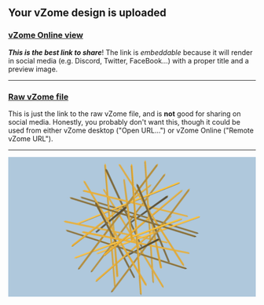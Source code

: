 ## Your vZome design is uploaded

### [vZome Online view][embed]

***This is the best link to share***!  The link is *embeddable* because it will render in social media (e.g. Discord, Twitter, FaceBook...) with a proper title and a preview image.

---

### [Raw vZome file][raw]

This is just the link to the raw vZome file, and is **not** good for
sharing on social media.
Honestly, you probably don't want this, though it could be used from either
vZome desktop ("Open URL...") or vZome Online ("Remote vZome URL").

---

![Image](<Bilinski_dodec_purple_sand_tri_pris_intersect.png>)


[embed]: <https://vzome.com/app/embed.py?url=https://raw.githubusercontent.com/domdib/vzome-sharing/main/2021/07/25/00-02-46-Bilinski_dodec_purple_sand_tri_pris_intersect/Bilinski_dodec_purple_sand_tri_pris_intersect.vZome>
[raw]: <https://raw.githubusercontent.com/domdib/vzome-sharing/main/2021/07/25/00-02-46-Bilinski_dodec_purple_sand_tri_pris_intersect/Bilinski_dodec_purple_sand_tri_pris_intersect.vZome>
